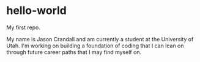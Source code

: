 # hello-world
My first repo.

My name is Jason Crandall and am currently a student at the University of Utah. I'm working on building a foundation of coding that I can lean on through future career paths that I may find myself on.
